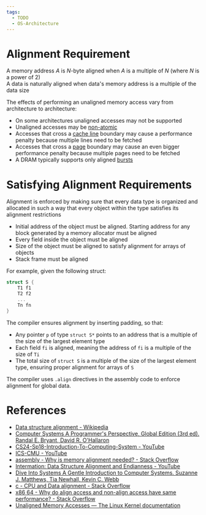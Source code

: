 ```yaml
---
tags:
  - TODO
  - OS-Architecture
---
```


# Alignment Requirement

A memory address $A$ is $N$-byte aligned when $A$ is a multiple of $N$ (where $N$ is a power of 2)  
A data is naturally aligned when data's memory address is a multiple of the data size

The effects of performing an unaligned memory access vary from architecture to architecture:

- On some architectures unaligned accesses may not be supported
- Unaligned accesses may be [non-atomic](Atomic%20Instructions.md)
- Accesses that cross a [cache line](Cache%20Memory.md) boundary may cause a performance penalty because multiple lines need to be fetched
- Accesses that cross a [page](Virtual%20Memory.md) boundary may cause an even bigger performance penalty because multiple pages need to be fetched
- A DRAM typically supports only aligned [bursts](Main%20Memory.md)

# Satisfying Alignment Requirements

Alignment is enforced by making sure that every data type is organized and allocated in such a way that every object within the type satisfies its alignment restrictions

- Initial address of the object must be aligned. Starting address for any block generated by a memory allocator must be aligned
- Every field inside the object must be aligned
- Size of the object must be aligned to satisfy alignment for arrays of objects
- Stack frame must be aligned

For example, given the following struct:

```c
struct S {
	T1 f1
	T2 f2
	...
	Tn fn
}
```

The compiler ensures alignment by inserting padding, so that:

- Any pointer `p` of type `struct S*` points to an address that is a multiple of the size of the largest element type
- Each field `fi` is aligned, meaning the address of `fi` is a multiple of the size of `Ti`
- The total size of `struct S` is a multiple of the size of the largest element type, ensuring proper alignment for arrays of `S`

The compiler uses `.align` directives in the assembly code to enforce alignment for global data.

# References

- [Data structure alignment - Wikipedia](https://en.wikipedia.org/wiki/Data_structure_alignment)
- [Computer Systems A Programmer's Perspective, Global Edition (3rd ed). Randal E. Bryant, David R. O'Hallaron](References.md#Computer%20Systems%20A%20Programmer's%20Perspective,%20Global%20Edition%20(3rd%20ed).%20Randal%20E.%20Bryant,%20David%20R.%20O'Hallaron)
- [CS24-Sp18-Introduction-To-Computing-System - YouTube](https://youtube.com/playlist?list=PL3swII2vlVoXiqUBV524pKEsP1iBN4UBU&si=B_w5UOwuIXVU-pq_)
- [ICS-CMU - YouTube](https://youtube.com/playlist?list=PLbY-cFJNzq7z_tQGq-rxtq_n2QQDf5vnM&si=QpoXB3iC86pd7U9-)
- [assembly - Why is memory alignment needed? - Stack Overflow](https://stackoverflow.com/questions/46991418/why-is-memory-alignment-needed)
- [Intermation: Data Structure Alignment and Endianness - YouTube](https://youtu.be/zyGMyV955Rw?si=xRlrYhZU9FqPLYEv)
- [Dive Into Systems A Gentle Introduction to Computer Systems. Suzanne J. Matthews, Tia Newhall, Kevin C. Webb](References.md#Dive%20Into%20Systems%20A%20Gentle%20Introduction%20to%20Computer%20Systems.%20Suzanne%20J.%20Matthews,%20Tia%20Newhall,%20Kevin%20C.%20Webb)
- [c - CPU and Data alignment - Stack Overflow](https://stackoverflow.com/questions/3025125/cpu-and-data-alignment)
- [x86 64 - Why do align access and non-align access have same performance? - Stack Overflow](https://stackoverflow.com/questions/70424501/why-do-align-access-and-non-align-access-have-same-performance)
- [Unaligned Memory Accesses — The Linux Kernel documentation](https://docs.kernel.org/core-api/unaligned-memory-access.html)
